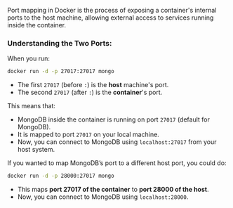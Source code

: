 Port mapping in Docker is the process of exposing a container's internal ports to the host machine, allowing external access to services running inside the container.

### Understanding the Two Ports:
When you run:
```bash
docker run -d -p 27017:27017 mongo
```
- The first `27017` (before `:`) is the **host** machine's port.
- The second `27017` (after `:`) is the **container**'s port.

This means that:
- MongoDB inside the container is running on port `27017` (default for MongoDB).
- It is mapped to port `27017` on your local machine.
- Now, you can connect to MongoDB using `localhost:27017` from your host system.

If you wanted to map MongoDB’s port to a different host port, you could do:
```bash
docker run -d -p 28000:27017 mongo
```
- This maps **port 27017 of the container** to **port 28000 of the host**.
- Now, you can connect to MongoDB using `localhost:28000`.

